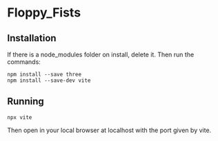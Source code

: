 # Floppy_Fists

## Installation
If there is a node_modules folder on install, delete it. Then run the commands:
```
npm install --save three
npm install --save-dev vite
```

## Running
```
npx vite
```
Then open in your local browser at localhost with the port given by vite.
